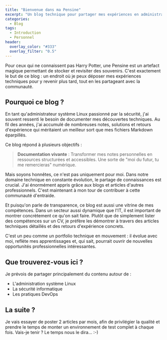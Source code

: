 ```yaml
---
title: "Bienvenue dans ma Pensine"
excerpt: "Un blog technique pour partager mes expériences en administration système, sécurité et DevOps"
categories:
  - Blog
tags:
  - Introduction
  - Personnel
header:
  overlay_color: "#333"
  overlay_filter: "0.5"
---
```


Pour ceux qui ne connaissent pas Harry Potter, une Pensine est un artefact magique permettant de stocker et revisiter des souvenirs. C'est exactement le but de ce blog : un endroit où je peux déposer mes expériences techniques pour y revenir plus tard, tout en les partageant avec la communauté.

## Pourquoi ce blog ?

En tant qu'administrateur système Linux passionné par la sécurité, j'ai souvent ressenti le besoin de documenter mes découvertes techniques. Au fil des années, j'ai accumulé de nombreuses notes, solutions et retours d'expérience qui méritaient un meilleur sort que mes fichiers Markdown éparpillés.

Ce blog répond à plusieurs objectifs :

> **Documentation vivante** : Transformer mes notes personnelles en ressources structurées et accessibles. Une sorte de "moi du futur, tu me remercieras" numérique.

Mais soyons honnêtes, ce n'est pas uniquement pour moi. Dans notre domaine technique en constante évolution, le partage de connaissances est crucial. J'ai énormément appris grâce aux blogs et articles d'autres professionnels. C'est maintenant à mon tour de contribuer à cette communauté d'entraide.

Et puisqu'on parle de transparence, ce blog est aussi une vitrine de mes compétences. Dans un secteur aussi dynamique que l'IT, il est important de montrer concrètement ce qu'on sait faire. Plutôt que de simplement lister des compétences sur un CV, je préfère les démontrer à travers des articles techniques détaillés et des retours d'expérience concrets.

C'est un peu comme un portfolio technique en mouvement : il évolue avec moi, reflète mes apprentissages et, qui sait, pourrait ouvrir de nouvelles opportunités professionnelles intéressantes.


## Que trouverez-vous ici ?

Je prévois de partager principalement du contenu autour de :
- L'administration système Linux
- La sécurité informatique
- Les pratiques DevOps

## La suite ?

Je vais essayer de poster 2 articles par mois, afin de privilégier la qualité et prendre le temps de monter un environnement de test complet à chaque fois.
Vais-je tenir ? Le temps nous le dira... :-)

